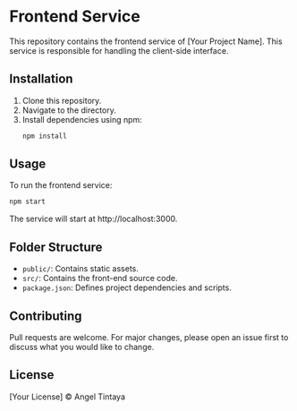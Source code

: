 # Frontend Service

This repository contains the frontend service of [Your Project Name]. This service is responsible for handling the client-side interface.

## Installation

1. Clone this repository.
2. Navigate to the directory.
3. Install dependencies using npm:
    ```bash
    npm install
    ```

## Usage

To run the frontend service:

```bash
npm start
```

The service will start at http://localhost:3000.

## Folder Structure

- `public/`: Contains static assets.
- `src/`: Contains the front-end source code.
- `package.json`: Defines project dependencies and scripts.

## Contributing

Pull requests are welcome. For major changes, please open an issue first to discuss what you would like to change.

## License

[Your License] © Angel Tintaya
